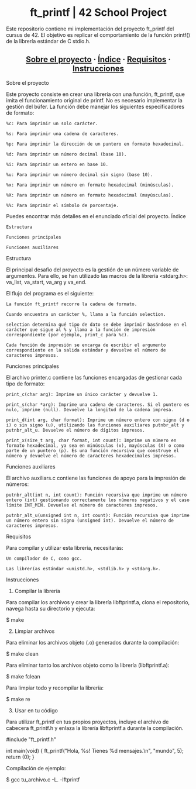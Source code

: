 <h1 align="center">ft_printf | 42 School Project</h1>

Este repositorio contiene mi implementación del proyecto ft_printf del cursus de 42. El objetivo es replicar el comportamiento de la función printf() de la librería estándar de C stdio.h.

<h2 align="center">
    <a href="#sobre-el-proyecto">Sobre el proyecto</a>
    <span> · </span>
    <a href="#índice">Índice</a>
    <span> · </span>
    <a href="#requisitos">Requisitos</a>
    <span> · </span>
    <a href="#instrucciones">Instrucciones</a>
</h2>
Sobre el proyecto

Este proyecto consiste en crear una librería con una función, ft_printf, que imita el funcionamiento original de printf. No es necesario implementar la gestión del búfer. La función debe manejar los siguientes especificadores de formato:

    %c: Para imprimir un solo carácter.

    %s: Para imprimir una cadena de caracteres.

    %p: Para imprimir la dirección de un puntero en formato hexadecimal.

    %d: Para imprimir un número decimal (base 10).

    %i: Para imprimir un entero en base 10.

    %u: Para imprimir un número decimal sin signo (base 10).

    %x: Para imprimir un número en formato hexadecimal (minúsculas).

    %X: Para imprimir un número en formato hexadecimal (mayúsculas).

    %%: Para imprimir el símbolo de porcentaje.

Puedes encontrar más detalles en el enunciado oficial del proyecto.
Índice

    Estructura

    Funciones principales

    Funciones auxiliares

Estructura

El principal desafío del proyecto es la gestión de un número variable de argumentos. Para ello, se han utilizado las macros de la librería <stdarg.h>: va_list, va_start, va_arg y va_end.

El flujo del programa es el siguiente:

    La función ft_printf recorre la cadena de formato.

    Cuando encuentra un carácter %, llama a la función selection.

    selection determina qué tipo de dato se debe imprimir basándose en el carácter que sigue al % y llama a la función de impresión correspondiente (por ejemplo, print_c para %c).

    Cada función de impresión se encarga de escribir el argumento correspondiente en la salida estándar y devuelve el número de caracteres impresos.

Funciones principales

El archivo printer.c contiene las funciones encargadas de gestionar cada tipo de formato:

    print_c(char arg): Imprime un único carácter y devuelve 1.

    print_s(char *arg): Imprime una cadena de caracteres. Si el puntero es nulo, imprime (null). Devuelve la longitud de la cadena impresa.

    print_d(int arg, char format): Imprime un número entero con signo (d o i) o sin signo (u), utilizando las funciones auxiliares putnbr_alt y putnbr_alt_u. Devuelve el número de dígitos impresos.

    print_x(size_t arg, char format, int count): Imprime un número en formato hexadecimal, ya sea en minúsculas (x), mayúsculas (X) o como parte de un puntero (p). Es una función recursiva que construye el número y devuelve el número de caracteres hexadecimales impresos.

Funciones auxiliares

El archivo auxiliars.c contiene las funciones de apoyo para la impresión de números:

    putnbr_alt(int n, int count): Función recursiva que imprime un número entero (int) gestionando correctamente los números negativos y el caso límite INT_MIN. Devuelve el número de caracteres impresos.

    putnbr_alt_u(unsigned int n, int count): Función recursiva que imprime un número entero sin signo (unsigned int). Devuelve el número de caracteres impresos.

Requisitos

Para compilar y utilizar esta librería, necesitarás:

    Un compilador de C, como gcc.

    Las librerías estándar <unistd.h>, <stdlib.h> y <stdarg.h>.

Instrucciones
1. Compilar la librería

Para compilar los archivos y crear la librería libftprintf.a, clona el repositorio, navega hasta su directorio y ejecuta:

$ make

2. Limpiar archivos

Para eliminar los archivos objeto (.o) generados durante la compilación:

$ make clean

Para eliminar tanto los archivos objeto como la librería (libftprintf.a):

$ make fclean

Para limpiar todo y recompilar la librería:

$ make re

3. Usar en tu código

Para utilizar ft_printf en tus propios proyectos, incluye el archivo de cabecera ft_printf.h y enlaza la librería libftprintf.a durante la compilación.

#include "ft_printf.h"

int main(void)
{
    ft_printf("Hola, %s! Tienes %d mensajes.\n", "mundo", 5);
    return (0);
}

Compilación de ejemplo:

$ gcc tu_archivo.c -L. -lftprintf

